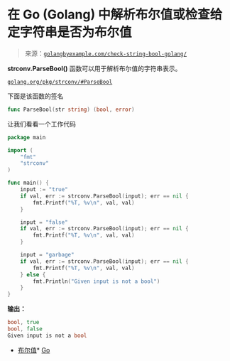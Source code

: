 <!--yml

类别：未分类

日期：2024-10-13 06:10:00

-->

# 在 Go (Golang) 中解析布尔值或检查给定字符串是否为布尔值

> 来源：[`golangbyexample.com/check-string-bool-golang/`](https://golangbyexample.com/check-string-bool-golang/)

**strconv.ParseBool()** 函数可以用于解析布尔值的字符串表示。

[`golang.org/pkg/strconv/#ParseBool`](https://golang.org/pkg/strconv/#ParseBool)

下面是该函数的签名

```go
func ParseBool(str string) (bool, error)
```

让我们看看一个工作代码

```go
package main

import (
    "fmt"
    "strconv"
)

func main() {
    input := "true"
    if val, err := strconv.ParseBool(input); err == nil {
        fmt.Printf("%T, %v\n", val, val)
    }

    input = "false"
    if val, err := strconv.ParseBool(input); err == nil {
        fmt.Printf("%T, %v\n", val, val)
    }

    input = "garbage"
    if val, err := strconv.ParseBool(input); err == nil {
        fmt.Printf("%T, %v\n", val, val)
    } else {
        fmt.Println("Given input is not a bool")
    }
}
```

**输出：**

```go
bool, true
bool, false
Given input is not a bool
```

+   [布尔值](https://golangbyexample.com/tag/boolean/)*   [Go](https://golangbyexample.com/tag/go/)
